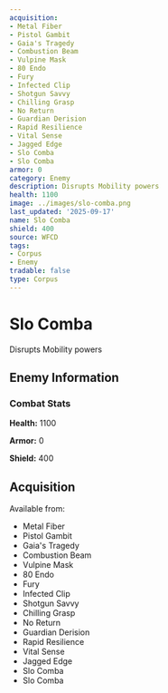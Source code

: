 ```yaml
---
acquisition:
- Metal Fiber
- Pistol Gambit
- Gaia's Tragedy
- Combustion Beam
- Vulpine Mask
- 80 Endo
- Fury
- Infected Clip
- Shotgun Savvy
- Chilling Grasp
- No Return
- Guardian Derision
- Rapid Resilience
- Vital Sense
- Jagged Edge
- Slo Comba
- Slo Comba
armor: 0
category: Enemy
description: Disrupts Mobility powers
health: 1100
image: ../images/slo-comba.png
last_updated: '2025-09-17'
name: Slo Comba
shield: 400
source: WFCD
tags:
- Corpus
- Enemy
tradable: false
type: Corpus
---
```


# Slo Comba

Disrupts Mobility powers

## Enemy Information

### Combat Stats

**Health:** 1100

**Armor:** 0

**Shield:** 400

## Acquisition

Available from:
- Metal Fiber
- Pistol Gambit
- Gaia's Tragedy
- Combustion Beam
- Vulpine Mask
- 80 Endo
- Fury
- Infected Clip
- Shotgun Savvy
- Chilling Grasp
- No Return
- Guardian Derision
- Rapid Resilience
- Vital Sense
- Jagged Edge
- Slo Comba
- Slo Comba

